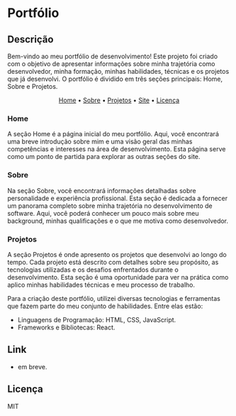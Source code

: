 # Portfólio

## Descrição

Bem-vindo ao meu portfólio de desenvolvimento! Este projeto foi criado com o objetivo de apresentar informações sobre minha trajetória como desenvolvedor, minha formação, minhas habilidades, técnicas e os projetos que já desenvolvi. O portfólio é dividido em três seções principais: Home, Sobre e Projetos.

<p align="center">
  <a href="#home">Home</a> •
  <a href="#sobre">Sobre</a> •
  <a href="#projetos">Projetos</a> •
  <a href="#link">Site</a> •
  <a href="#licença">Licença</a>
</p>

### Home

A seção Home é a página inicial do meu portfólio. Aqui, você encontrará uma breve introdução sobre mim e uma visão geral das minhas competências e interesses na área de desenvolvimento. Esta página serve como um ponto de partida para explorar as outras seções do site.

### Sobre

Na seção Sobre, você encontrará informações detalhadas sobre personalidade e experiência profissional. Esta seção é dedicada a fornecer um panorama completo sobre minha trajetória no desenvolvimento de software. Aqui, você poderá conhecer um pouco mais sobre meu background, minhas qualificações e o que me motiva como desenvolvedor.

### Projetos

A seção Projetos é onde apresento os projetos que desenvolvi ao longo do tempo. Cada projeto está descrito com detalhes sobre seu propósito, as tecnologias utilizadas e os desafios enfrentados durante o desenvolvimento. Esta seção é uma oportunidade para ver na prática como aplico minhas habilidades técnicas e meu processo de trabalho.

Para a criação deste portfólio, utilizei diversas tecnologias e ferramentas que fazem parte do meu conjunto de habilidades. Entre elas estão:

- Linguagens de Programação: HTML, CSS, JavaScript.
- Frameworks e Bibliotecas: React.

## Link

- em breve.

## Licença

MIT
